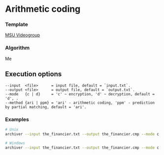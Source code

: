 # Arithmetic coding

### Template

[MSU Videogroup](https://github.com/msu-video-group)

### Algorithm

Me

## Execution options
```
--input  <file>      = input file, default = `input.txt`.
--output <file>      = output file, default = `output.txt`.
--mode   {c | d}     = 'c' ~ encryption, 'd' ~ decryption, default = 'd', .
--method {ari | ppm} = 'ari' - arithmetic coding, 'ppm' - prediction by partial matching, default = 'ari'.
```


### Examples  
```sh
# Unix
archiver --input the_financier.txt --output the_financier.cmp --mode c --method ppm
```

```sh
# Windows
archiver --input the_financier.txt --output the_financier.cmp --mode c --method ppm
```
